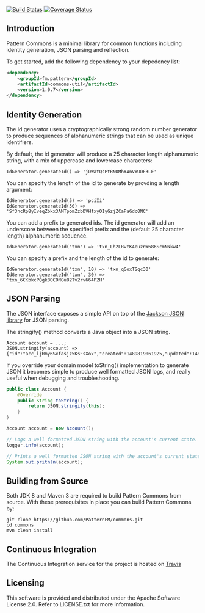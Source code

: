 [![Build Status](https://travis-ci.org/PatternFM/commons.svg?branch=master)](https://travis-ci.org/PatternFM/commons)
[![Coverage Status](https://coveralls.io/repos/github/PatternFM/commons/badge.svg?branch=master)](https://coveralls.io/github/PatternFM/commons?branch=master)  

## Introduction

Pattern Commons is a minimal library for common functions including identity generation, JSON parsing and reflection.

To get started, add the following dependency to your depedency list:
```xml
<dependency>
    <groupId>fm.pattern</groupId>
    <artifactId>commons-util</artifactId>
    <version>1.0.7</version>
</dependency>
```

## Identity Generation

The id generator uses a cryptographically strong random number generator to produce sequences of alphanumeric strings that can be used as unique identifiers.

By default, the id generator will produce a 25 character length alphanumeric string, with a mix of uppercase and lowercase characters:
```
IdGenerator.generateId() => 'jDWatQsPtRNOMhYAnVWUDF3LE'
```

You can specify the length of the id to generate by provding a length argument:
```
IdGenerator.generateId(5) => 'pciIi'
IdGenerator.generateId(50) => 'Sf3hcRp8yIveqZbkx3AMTpomZzbDVHfxyOIyGzjZCaPaGdc0NC'
```

You can add a prefix to generated ids. The id generator will add an underscore between the specified prefix and the (default 25 character length) alphanumeric sequence.
```
IdGenerator.generateId("txn") => 'txn_Lh2LRvtK4euznW686ScmNNkw4'
```

You can specify a prefix and the length of the id to generate:
```
IdGenerator.generateId("txn", 10) => 'txn_qGoxTSqc30'
IdGenerator.generateId("txn", 30) => 'txn_6CKbkcPQgk8OCONGu82Tv2rv664P2H'
```

## JSON Parsing

The JSON interface exposes a simple API on top of the [Jackson JSON library](https://github.com/FasterXML/jackson) for JSON parsing.

The stringify() method converts a Java object into a JSON string.
```
Account account = ...;
JSON.stringify(account) => {"id":"acc_ljHmy6Sxfasjz5KsFsXox","created":1489819061925,"updated":1489819061925,"firstName":"John","lastName":"Smith"}
```

If you override your domain model toString() implementation to generate JSON it becomes simple to produce well formatted JSON logs, and really useful when debugging and troubleshooting. 

```java
public class Account {
    @Override
    public String toString() {
        return JSON.stringify(this);
    }
}

Account account = new Account();

// Logs a well formatted JSON string with the account's current state.
logger.info(account);

// Prints a well formatted JSON string with the account's current state instead of it's hash code.
System.out.pritnln(account);

```

## Building from Source

Both JDK 8 and Maven 3 are required to build Pattern Commons from source. With these prerequisites in place you can build Pattern Commons by:
```
git clone https://github.com/PatternFM/commons.git
cd commons
mvn clean install
```

## Continuous Integration

The Continuous Integration service for the project is hosted on [Travis](https://travis-ci.org/PatternFM/commons) 


## Licensing

This software is provided and distributed under the Apache Software License 2.0. Refer to LICENSE.txt for more information.